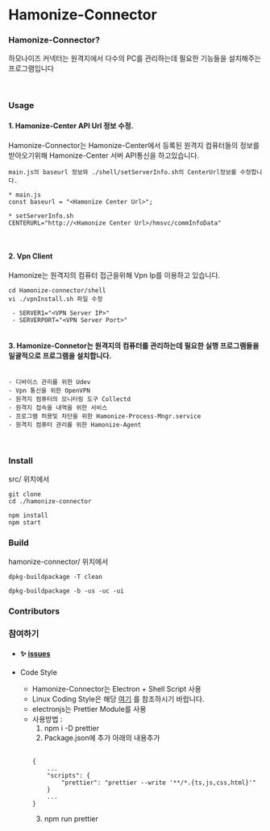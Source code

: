 # Hamonize-Connector

### Hamonize-Connector?

하모나이즈 커넥터는 원격지에서 다수의 PC를 관리하는데 필요한 기능들을 설치해주는 프로그램입니다


<br>

###  Usage

#### 1. Hamonize-Center API Url 정보 수정.

Hamonize-Connector는 
Hamonize-Center에서 등록된 원격지 컴퓨터들의 정보를 받아오기위해 Hamonize-Center 서버 API통신을 하고있습니다. 

```
main.js의 baseurl 정보와 ./shell/setServerInfo.sh의 CenterUrl정보를 수정합니다. 

* main.js
const baseurl = "<Hamonize Center Url>";

* setServerInfo.sh
CENTERURL="http://<Hamonize Center Url>/hmsvc/commInfoData"
```
<br>

#### 2. Vpn Client 
Hamonize는 원격지의 컴퓨터 접근을위해 Vpn Ip를 이용하고 있습니다. 

```
cd Hamonize-connector/shell
vi ./vpnInstall.sh 파일 수정

 - SERVER1="<VPN Server IP>"
 - SERVERPORT="<VPN Server Port>"
    
```

#### 3. Hamonize-Connetor는 원격지의 컴퓨터를 관리하는데 필요한 실행 프로그램들을 일괄적으로 프로그램을 설치합니다. 

```

- 디바이스 관리를 위한 Udev 
- Vpn 통신을 위한 OpenVPN 
- 원격지 컴퓨터의 모니터링 도구 Collectd 
- 원격지 접속을 내역을 위한 서비스
- 프로그램 허용및 차단을 위한 Hamonize-Process-Mngr.service
- 원격지 컴퓨터 관리를 위한 Hamonize-Agent 

```


<br>

### Install 

src/ 위치에서 
```
git clone 
cd ./hamonize-connector

npm install
npm start 
```


### Build
hamonize-connector/ 위치에서
```
dpkg-buildpackage -T clean

dpkg-buildpackage -b -us -uc -ui

```
### Contributors


### 참여하기
* #### :sparkles: [issues](https://github.com/hamonikr/hamonize/issues)

*  Code Style
   * Hamonize-Connector는 Electron + Shell Script 사용
    - Linux Coding Style은 해당 [여기](https://www.kernel.org/doc/html/latest/process/coding-style.html) 를 참조하시기 바랍니다.
    - electronjs는 Prettier Module를 사용
    - 사용방법 :  
      1. npm i -D prettier 
      2. Package.json에 추가 아래의 내용추가 <br><br>
      ```
      {
          ...
          "scripts": {
              "prettier": "prettier --write '**/*.{ts,js,css,html}'"
          }
          ...
      }
      ```
      3. npm run prettier

    
